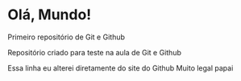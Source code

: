 # Olá, Mundo!
 Primeiro repositório de Git e Github

Repositório criado para teste na aula de Git e Github

Essa linha eu alterei diretamente do site do Github
Muito legal papai
